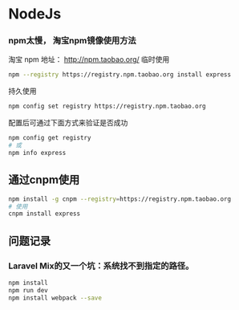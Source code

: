 # NodeJs

### npm太慢， 淘宝npm镜像使用方法
淘宝 npm 地址： http://npm.taobao.org/
临时使用 
```sh
npm --registry https://registry.npm.taobao.org install express
```
持久使用
```sh
npm config set registry https://registry.npm.taobao.org
```
配置后可通过下面方式来验证是否成功
```sh
npm config get registry
# 或
npm info express
```
## 通过cnpm使用
```sh
npm install -g cnpm --registry=https://registry.npm.taobao.org
# 使用
cnpm install express
```

## 问题记录
### Laravel Mix的又一个坑：系统找不到指定的路径。

```sh
npm install
npm run dev
npm install webpack --save
```